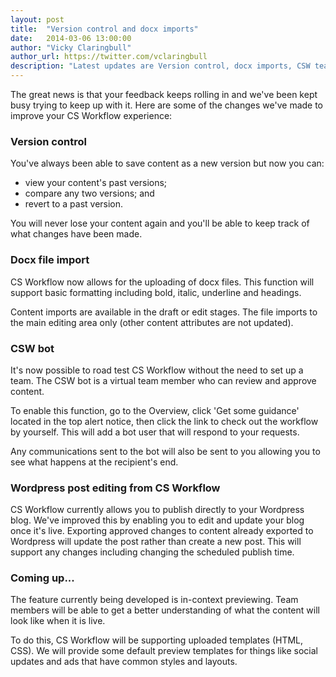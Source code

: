 ```yaml
---
layout: post
title:  "Version control and docx imports"
date:   2014-03-06 13:00:00
author: "Vicky Claringbull"
author_url: https://twitter.com/vclaringbull
description: "Latest updates are Version control, docx imports, CSW team bot, and Wordpress editing. In context previews just around the corner "
---
```


The great news is that your feedback keeps rolling in and we've been kept busy trying to keep up with it. Here are some of the changes we've made to improve your CS Workflow experience:

### Version control
You've always been able to save content as a new version but now you can:

- view your content's past versions;
- compare any two versions; and
- revert to a past version.

You will never lose your content again and you'll be able to keep track of what changes have been made.

### Docx file import
CS Workflow now allows for the uploading of docx files. This function will support basic formatting including bold, italic, underline and headings.

Content imports are available in the draft or edit stages. The file imports to the main editing area only (other content attributes are not updated).

### CSW bot
It's now possible to road test CS Workflow without the need to set up a team. The CSW bot is a virtual team member who can review and approve content.

To enable this function, go to the Overview, click 'Get some guidance' located in the top alert notice, then click the link to check out the workflow by yourself. This will add a bot user that will respond to your requests.

Any communications sent to the bot will also be sent to you allowing you to see what happens at the recipient's end.

### Wordpress post editing from CS Workflow
CS Workflow currently allows you to publish directly to your Wordpress blog. We've improved this by enabling you to edit and update your blog once it's live. Exporting approved changes to content already exported to Wordpress will update the post rather than create a new post. This will support any changes including changing the scheduled publish time.

### Coming up...
The feature currently being developed is in-context previewing. Team members will be able to get a better understanding of what the content will look like when it is live.

To do this, CS Workflow will be supporting uploaded templates (HTML, CSS). We will provide some default preview templates for things like social updates and ads that have common styles and layouts.